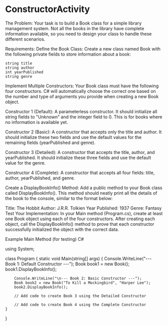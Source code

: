 # ConstructorActivity

The Problem:
  Your task is to build a Book class for a simple library management system. Not all the books in the library have complete information available, so you need to design your class to handle these different scenarios.

Requirements:
  Define the Book Class: Create a new class named Book with the following private fields to store information about a book:

    string title
    string author
    int yearPublished
    string genre

Implement Multiple Constructors: 
  Your Book class must have the following four constructors. C# will automatically choose the correct one based on the number and type of arguments you provide when creating a new Book object.

Constructor 1 (Default): 
  A parameterless constructor. It should initialize all string fields to "Unknown" and the integer field to 0. This is for books where no information is available yet.

Constructor 2 (Basic): 
  A constructor that accepts only the title and author. It should initialize these two fields and use the default values for the remaining fields (yearPublished and genre).

Constructor 3 (Detailed): 
  A constructor that accepts the title, author, and yearPublished. It should initialize these three fields and use the default value for the genre.

Constructor 4 (Complete): 
  A constructor that accepts all four fields: title, author, yearPublished, and genre.

Create a DisplayBookInfo() Method: 
  Add a public method to your Book class called DisplayBookInfo(). This method should neatly print all the details of the book to the console, similar to the format below:

Title: The Hobbit
Author: J.R.R. Tolkien
Year Published: 1937
Genre: Fantasy
Test Your Implementation: 
  In your Main method (Program.cs), create at least one Book object using each of the four constructors. After creating each object, call the DisplayBookInfo() method to prove that each constructor successfully initialized the object with the correct data.

Example Main Method (for testing)
C#

using System;

class Program
{
    static void Main(string[] args)
    {
        Console.WriteLine("--- Book 1: Default Constructor ---");
        Book book1 = new Book();
        book1.DisplayBookInfo();

        Console.WriteLine("\n--- Book 2: Basic Constructor ---");
        Book book2 = new Book("To Kill a Mockingbird", "Harper Lee");
        book2.DisplayBookInfo();

        // Add code to create Book 3 using the Detailed Constructor

        // Add code to create Book 4 using the Complete Constructor
    }
}
